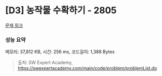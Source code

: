 # [D3] 농작물 수확하기 - 2805 

[문제 링크](https://swexpertacademy.com/main/code/problem/problemDetail.do?contestProbId=AV7GLXqKAWYDFAXB) 

### 성능 요약

메모리: 37,812 KB, 시간: 256 ms, 코드길이: 1,388 Bytes



> 출처: SW Expert Academy, https://swexpertacademy.com/main/code/problem/problemList.do